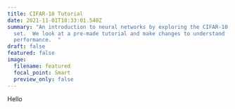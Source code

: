 ```yaml
---
title: CIFAR-10 Tutorial
date: 2021-11-01T18:33:01.540Z
summary: "An introduction to neural networks by exploring the CIFAR-10 data
  set.  We look at a pre-made tutorial and make changes to understand
  performance.  "
draft: false
featured: false
image:
  filename: featured
  focal_point: Smart
  preview_only: false
---
```

Hello